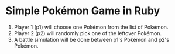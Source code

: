 # Simple Pokémon Game in Ruby

1. Player 1 (p1) will choose one Pokémon from the list of Pokémon.
2. Player 2 (p2) will randomly pick one of the leftover Pokémon.
3. A battle simulation will be done between p1's Pokémon and p2's Pokémon.
